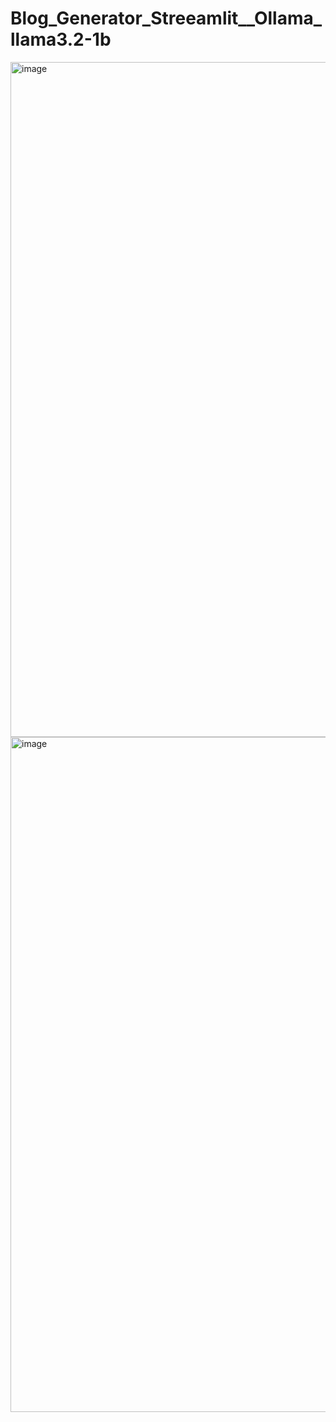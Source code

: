 ﻿# Blog_Generator_Streeamlit__Ollama_llama3.2-1b

<img width="1920" height="1080" alt="image" src="https://github.com/user-attachments/assets/9db73e65-5d74-4f65-8c3c-ad42f268b796" />
<img width="1920" height="1080" alt="image" src="https://github.com/user-attachments/assets/fb1aee73-9d11-428c-903f-f9d9998d40f1" />
